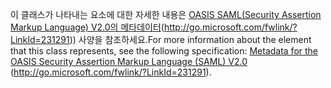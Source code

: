 <span data-ttu-id="ba043-101">이 클래스가 나타내는 요소에 대한 자세한 내용은 [OASIS SAML(Security Assertion Markup Language) V2.0의 메타데이터](http://go.microsoft.com/fwlink/?LinkId=231291)(http://go.microsoft.com/fwlink/?LinkId=231291)) 사양을 참조하세요.</span><span class="sxs-lookup"><span data-stu-id="ba043-101">For more information about the element that this class represents, see the following specification: [Metadata for the OASIS Security Assertion Markup Language (SAML) V2.0](http://go.microsoft.com/fwlink/?LinkId=231291) (http://go.microsoft.com/fwlink/?LinkId=231291).</span></span>